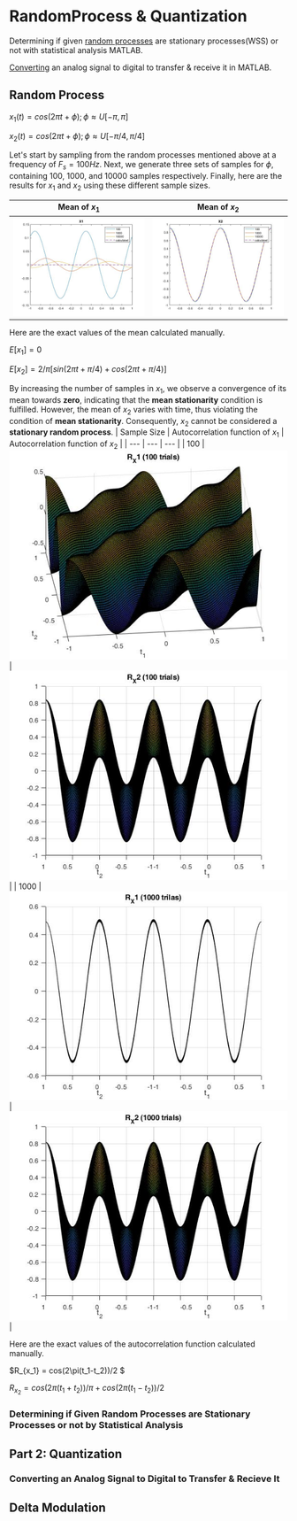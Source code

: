 # RandomProcess & Quantization
Determining if given [random processes](https://github.com/fardinabbasi/RandomProcess-Quantization/blob/main/RandomProcess.mlx) are stationary processes(WSS) or not with statistical analysis MATLAB.

[Converting](https://github.com/fardinabbasi/RandomProcess-Quantization/blob/main/Quantization.mlx) an analog signal to digital to transfer & receive it in MATLAB.

## Random Process
$x_1(t) = cos(2\pi t+\phi); \phi \approx U[-\pi,\pi]$

$x_2(t) = cos(2\pi t+\phi); \phi \approx U[-\pi/4,\pi/4]$

Let's start by sampling from the random processes mentioned above at a frequency of $F_s = 100 Hz$. Next, we generate three sets of samples for $\phi$, containing 100, 1000, and 10000 samples respectively. Finally, here are the results for $x_1$ and $x_2$ using these different sample sizes.

| Mean of $x_1$ | Mean of $x_2$ |
| --- | --- |
| <img src="https://github.com/fardinabbasi/RandomProcess-Quantization/blob/main/readme_images/x1_mean.jpg"> | <img src="https://github.com/fardinabbasi/RandomProcess-Quantization/blob/main/readme_images/x2_mean.jpg"> |

Here are the exact values of the mean calculated manually.

$E[x_1] = 0$

$E[x_2] = 2/\pi[sin(2\pi t+\pi/4)+cos(2\pi t+\pi/4)]$

By increasing the number of samples in $x_1$, we observe a convergence of its mean towards **zero**, indicating that the **mean stationarity** condition is fulfilled. 
However, the mean of $x_2$ varies with time, thus violating the condition of **mean stationarity**. Consequently, $x_2$ cannot be considered a **stationary random process**.
| Sample Size | Autocorrelation function of $x_1$ | Autocorrelation function of $x_2$ |
| --- | --- | --- |
| 100 | <img src="https://github.com/fardinabbasi/RandomProcess-Quantization/blob/main/readme_images/auto1_100.jpg"> | <img src="https://github.com/fardinabbasi/RandomProcess-Quantization/blob/main/readme_images/auto2_100.jpg"> |
| 1000 | <img src="https://github.com/fardinabbasi/RandomProcess-Quantization/blob/main/readme_images/auto1_1000.jpg"> | <img src="https://github.com/fardinabbasi/RandomProcess-Quantization/blob/main/readme_images/auto2_1000.jpg"> |

Here are the exact values of the autocorrelation function calculated manually.

$R_{x_1} = cos(2\pi(t_1-t_2))/2 $

$R_{x_2} = cos(2\pi(t_1+t_2))/\pi + cos(2\pi(t_1-t_2))/2$
<h3> Determining if Given Random Processes are Stationary Processes or not by Statistical Analysis </h3>
<h2> Part 2: Quantization </h2>
<h3> Converting an Analog Signal to Digital to Transfer & Recieve It </h3>
<h2> Delta Modulation </h2>
